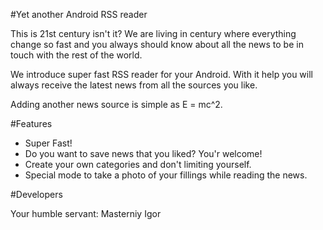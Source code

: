 #Yet another Android RSS reader

This is 21st century isn't it? We are living in century where everything change so fast and you always should know about all the news to be in touch with the rest of the world. 

We introduce super fast RSS reader for your Android. With it help you will always receive the latest news from all the sources you like.

Adding another news source is simple as E = mc^2. 

#Features
- Super Fast!
- Do you want to save news that you liked? You'r welcome!
- Create your own categories and don't limiting yourself.
- Special mode to take a photo of your fillings while reading the news.

#Developers

Your humble servant: Masterniy Igor
